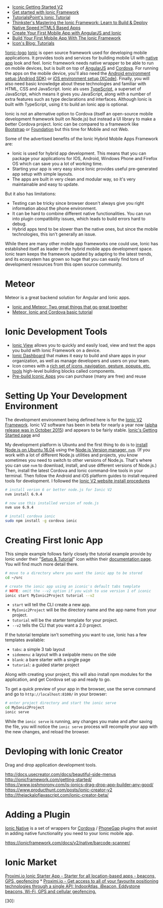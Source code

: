 
* [Iconic Getting Started V2](http://ionicframework.com/docs/v2/setup/installation/)
* [Get started with Ionic Framework](http://ionicframework.com/getting-started/)
* [TutorialsPoint's Ionic Tutorial](https://www.tutorialspoint.com/ionic/index.htm)
* [Thinkster's Mastering the Ionic Framework: Learn to Build & Deploy Native Speed HTML5 Based Apps](https://thinkster.io/ionic-framework-tutorial)
* [Create Your First Mobile App with AngularJS and Ionic](https://scotch.io/tutorials/create-your-first-mobile-app-with-angularjs-and-ionic)
* [Build Your First Mobile App With The Ionic Framework](http://gonehybrid.com/build-your-first-mobile-app-with-the-ionic-framework-part-1/)
* [Icon's Blog: Tutorials](http://blog.ionic.io/tag/tutorials/)


[!ionic-logo](https://upload.wikimedia.org/wikipedia/commons/thumb/d/d1/Ionic_Logo.svg/2000px-Ionic_Logo.svg.png)
[Ionic][01] is open source framework used for developing mobile applications.
It provides tools and services for building mobile UI with [native app][02] look and feel.
Ionic framework needs native wrapper to be able to run on mobile devices,
but is built on top of [AngularJS][04] and [Cordova][03].
For running the apps on the mobile device,
you'll also need the [Android environment setup (Andriod SDK)][14]
or [iOS environment setup (XCode)][15].
Finally, you will also need basic knowledge about these technologies
and familiar with HTML, CSS and JavaScript.
Ionic als uses [TypeScript][16], a superset of JavaScript, which means it gives you JavaScript,
along with a number of extra features such as type declarations and interfaces.
Although Ionic is built with TypeScript, using it to build an Ionic app is optional.

Ionic is not an alternative option to Cordova
(itself an open-source mobile development framework built on Node.js)
but instead a UI library to make a better Cordova project.
Ionic can be compared to a framework like [Bootstrap][05] or [Foundation][06]
but this time for Mobile and not Web.

Some of the advertised benefits of the Ionic Hybrid Mobile Apps Framework are:

* Ionic is used for hybrid app development.
This means that you can package your applications for IOS, Android,
Windows Phone and Firefox OS which can save you a lot of working time.
* Starting your app is very easy since Ionic provides useful pre-generated
app setup with simple layouts.
* The apps are built in very clean and modular way,
so it's very maintainable and easy to update.

But it also has limitations:

* Testing can be tricky since browser doesn't always give you right information
about the phone environment.
* It can be hard to combine different native functionalities.
You can run into plugin compatibility issues, which leads to build errors hard to debug.
* Hybrid apps tend to be slower than the native ones,
but since the mobile technologies, this isn't generally an issue.

While there are many other mobile app frameworks one could use,
Ionic has established itself as leader in the hybrid mobile apps development space.
Ionic team keeps the framework updated by adapting to the latest trends,
and its ecosystem has grown so huge that you can easily find tons of development
resources from this open source community.

# Meteor
Meteor is a great backend solution for Angular and Ionic apps.

* [Ionic and Meteor: Two great things that go great together](http://blog.ionic.io/ionic-and-meteor/)
* [Meteor, Ionic and Cordova basic tutorial](https://www.codetutorial.io/meteor-ionic-and-cordova-basic-tutorial/)


# Ionic Development Tools
* [Ionic View](https://play.google.com/store/apps/details?id=com.ionic.viewapp) allows you to quickly and easily load, view and test the apps you build with Ionic Framework on a device.
* [Ionic Dashboard](https://apps.ionic.io/login) that makes it easy to build and share apps in your organization, as well as manage developers and users on your team.
* Icon comes with a [rich set of icons, navigation, gesture, popups. etc. tools](http://ionicframework.com/docs/v2/components/#overview) high-level building blocks called components.
* [Pre-build Iconic Apps][12] you can purchase (many are free) and reuse

# Setting Up Your Development Environment
The development environment being defined here is for the [Ionic V2 Framework][08].
Ionic V2 software has been in beta for nearly a year now
([alpha release was in October 2015][09]) and appears to be fairly stable.
[Ionic's Getting Started page][07] and

My development platform is Ubuntu
and the first thing to do is to
[install Node.js on Ubuntu 16.04][13] using the [Node.js Version  manager, `nvm`][11].
(If you work with a lot of different Node.js utilities and projects,
you know sometimes you need to switch to other versions of Node.js.
That's where you can use `nvm` to download, install, and use different versions of Node.js.)
Then, install the latest Cordova and Ionic command-line tools in your terminal.
Then follow the Android and iOS platform guides to install required tools for development.
I followed the [Ionic V2 website  install procedures][10]

```bash
# install verion 6 or better node.js for Ionic V2
nvm install 6.9.4

# now use this installed version of node.js
nvm use 6.9.4

# install cordova ionic
sudo npm install -g cordova ionic
```

# Creating First Ionic App
This simple example follows fairly closely the tutorial example provide by Ionic
under their "[Setup & Tutorial][18]"  icon within their [documentation page][17].
You will find much more detail there.

```bash
# move to a directory where you want the ionic app to be stored
cd ~/src

# create the ionic app using an iconic's default tabs template
# NOTE: omit the --v2 option if you wish to use version 1 of iconic
ionic start MyIonic2Project tutorial --v2
```

* `start` will tell the CLI create a new app.
* `MyIonic2Project` will be the directory name and the app name from your project.
* `tutorial` will be the starter template for your project.
* `--v2` tells the CLI that you want a 2.0 project.

If the tutorial template isn’t something you want to use,
Ionic has a few templates available:

* `tabs`: a simple 3 tab layout
* `sidemenu`: a layout with a swipable menu on the side
* `blank`: a bare starter with a single page
* `tutorial`: a guided starter project

Along with creating your project,
this will also install npm modules for the application,
and get Cordova set up and ready to go.

To get a quick preview of your app in the browser,
use the serve command and go to `http://localhost:8100/` in your browser:

```bash
# enter project directory and start the ionic serve
cd MyIonic2Project
ionic serve
```

While the `ionic serve` is running,
any changes you make and after saving the file,
you will notice the `ionic serve` process will recompile your app with the new changes,
and reload the browser.

# Devloping with Ionic Creator
Drag and drop application development tools.

http://docs.usecreator.com/docs/beautiful-side-menus
http://ionicframework.com/getting-started/
https://www.joshmorony.com/is-ionics-drag-drop-app-builder-any-good/
https://www.producthunt.com/posts/ionic-creator-v2
http://thejackalofjavascript.com/ionic-creator-beta/

# Adding a Plugin
[Ionic Native][19] is a set of wrappers for [Cordova][21] / [PhoneGap][20] plugins
that assist in adding native functionality you need to your Ionic mobile app.

https://ionicframework.com/docs/v2/native/barcode-scanner/

# Ionic Market
[Proximi.io Ionic Starter App - Starter for all location-based apps - beacons, GPS, geofencing](http://market.ionic.io/starters/proximiio-ionic-demo-app)
    * [Proximi.io - Get access to all of your favourite positioning technologies through a single API: IndoorAtlas, iBeacon, Eddystone beacons, Wi-Fi, GPS and cellular geofencing.](https://proximi.io/)



[01]:http://ionicframework.com/
[02]:http://searchsoftwarequality.techtarget.com/definition/native-application-native-app
[03]:http://cordova.apache.org/
[04]:https://angularjs.org/
[05]:http://getbootstrap.com/
[06]:http://foundation.zurb.com/
[07]:http://ionicframework.com/getting-started/
[08]:http://blog.ionic.io/announcing-ionic-framework-2-beta/
[09]:http://blog.ionic.io/announcing-ionic-2-0-alpha/
[10]:https://ionicframework.com/docs/v2/setup/installation/
[11]:https://github.com/creationix/nvm/blob/master/README.markdown
[12]:https://market.ionic.io/
[13]:https://www.digitalocean.com/community/tutorials/how-to-install-node-js-on-ubuntu-16-04
[14]:http://www.tutorialspoint.com/android/android_environment_setup.htm
[15]:https://www.tutorialspoint.com/ios/ios_environment_setup.htm
[16]:https://www.typescriptlang.org/
[17]:https://ionicframework.com/docs/
[18]:https://ionicframework.com/docs/v2/setup/installation/
[19]:https://ionicframework.com/docs/v2/native/
[20]:http://docs.phonegap.com/phonegap-build/configuring/plugins/
[21]:http://ngcordova.com/docs/plugins/
[22]:
[23]:
[24]:
[25]:
[26]:
[27]:
[28]:
[29]:
[30]:
